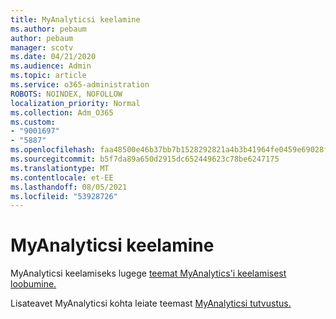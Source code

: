 ```yaml
---
title: MyAnalyticsi keelamine
ms.author: pebaum
author: pebaum
manager: scotv
ms.date: 04/21/2020
ms.audience: Admin
ms.topic: article
ms.service: o365-administration
ROBOTS: NOINDEX, NOFOLLOW
localization_priority: Normal
ms.collection: Adm_O365
ms.custom:
- "9001697"
- "5887"
ms.openlocfilehash: faa48500e46b37bb7b1528292821a4b3b41964fe0459e69028f990aa10a81fd8
ms.sourcegitcommit: b5f7da89a650d2915dc652449623c78be6247175
ms.translationtype: MT
ms.contentlocale: et-EE
ms.lasthandoff: 08/05/2021
ms.locfileid: "53928726"
---
```

# <a name="disable-myanalytics"></a>MyAnalyticsi keelamine

MyAnalyticsi keelamiseks lugege [teemat MyAnalytics'i keelamisest loobumine.](https://docs.microsoft.com/workplace-analytics/myanalytics/use/opt-out-of-mya) 

Lisateavet MyAnalyticsi kohta leiate teemast [MyAnalyticsi tutvustus.](https://docs.microsoft.com/workplace-analytics/myanalytics/mya-landing-page)
